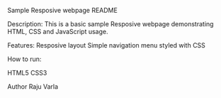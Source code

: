 Sample Resposive webpage README

Description:
This is a basic sample Resposive webpage demonstrating HTML, CSS and JavaScript usage.

Features:
Resposive layout 
Simple navigation menu
styled with CSS 

How to run:

HTML5 
CSS3

Author 
Raju Varla